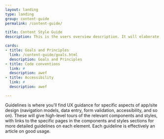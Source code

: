 ```yaml
---
layout: landing
type: landing
group: content-guide
permalink: /content-guide/

title: Content Style Guide
description: This is the users overview description. It will elaborate on Hireology Users

cards:
- title: Goals and Principles
  link: /content-guide/goals.html
  description: Goals and Principles
- title: Code conventions
  link: #
  description: awef
- title: Accessibility
  link: #
  description: awef

---
```


Guidelines is where you'll find UX guidance for specific aspects of app/site design (navigation models, data entry, form validation, accessibility, and so on). These will give high-level tours of the relevant components and styles, with links to the specific pages in the components and styles sections for more detailed guidelines on each element.  Each guideline is effectively an article on good usage.
